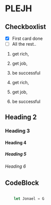 # PLEJH  
## Checkboxlist
- [x] First card done  
- [ ] All the rest..  

1. get rich,
2. get job,
3. be successful


1. get rich,
2. get job,
3. be successful

## Heading 2
### Heading 3
#### Heading 4
##### Heading 5
###### Heading 6

## CodeBlock

```Javascript
        
    let Jonael = G
    
```


